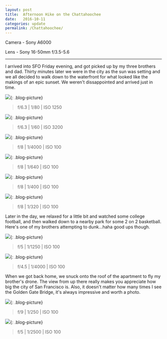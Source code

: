 ```yaml
---
layout: post
title:  Afternoon Hike on the Chattahoochee
date:   2016-10-11
categories: update
permalink: /Chattahoochee/
---
```


Camera - Sony A6000

Lens - Sony 16-50mm f/3.5-5.6

* * *

I arrived into SFO Friday evening, and got picked up by my three brothers and dad. Thirty minutes later we were in the city as the sun was setting and we all decided to walk down to the waterfront for what looked like the makings of an epic sunset. We weren't dissappointed and arrived just in time. 

![](https://c2.staticflickr.com/6/5740/29639784174_a73eb16520_b.jpg){: .blog-picture}

>f/6.3 \| 1/80 \| ISO 1250


![](https://c1.staticflickr.com/9/8407/30235656386_d92109f81a_b.jpg){: .blog-picture}

>f/6.3 \| 1/60 \| ISO 3200


![](https://c1.staticflickr.com/9/8098/29459945961_c7352f1192_b.jpg){: .blog-picture}

>f/8 \| 1/4000 \| ISO 100

![](https://c1.staticflickr.com/9/8065/29506285666_e5baafa019_b.jpg){: .blog-picture}

>f/8 \| 1/640 \| ISO 100

![](https://c1.staticflickr.com/9/8331/29459961791_afece3ab9a_b.jpg){: .blog-picture}

>f/8 \| 1/400 \| ISO 100

![](https://c1.staticflickr.com/9/8835/28917960663_aae2249a80_c.jpg){: .blog-picture}

>f/8 \| 1/320 \| ISO 100

Later in the day, we relaxed for a little bit and watched some college football, and then walked down to a nearby park for some 2 on 2 basketball. Here's one of my brothers attempting to dunk...haha good ups though.

![](https://c1.staticflickr.com/9/8034/28918001143_1784b9d688_b.jpg){: .blog-picture}

>f/5 \| 1/1250 \| ISO 100

![](https://c1.staticflickr.com/9/8020/28917992533_5a993919b1_c.jpg){: .blog-picture}

>f/4.5 \| 1/4000 \| ISO 100

When we got back home, we snuck onto the roof of the apartment to fly my brother's drone. The view from up there really makes you appreciate how big the city of San Francisco is. Also, it doesn't matter how many times I see the Golden Gate Bridge, it's always impressive and worth a photo.

![](https://c1.staticflickr.com/9/8280/29250836490_0bae3131a1_c.jpg){: .blog-picture}

>f/9 \| 1/250 \| ISO 100

![](https://c1.staticflickr.com/9/8208/28918003833_e4a4edd666_b.jpg){: .blog-picture}

>f/5 \| 1/2500 \| ISO 100
